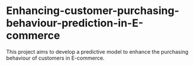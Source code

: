 # Enhancing-customer-purchasing-behaviour-prediction-in-E-commerce
This project aims to develop a predictive model to enhance the purchasing behaviour of customers in E-commerce.
